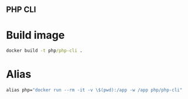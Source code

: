 PHP CLI
-------

# Build image

```cmd
docker build -t php/php-cli .
```

# Alias

```cmd
alias php="docker run --rm -it -v \$(pwd):/app -w /app php/php-cli"
```
